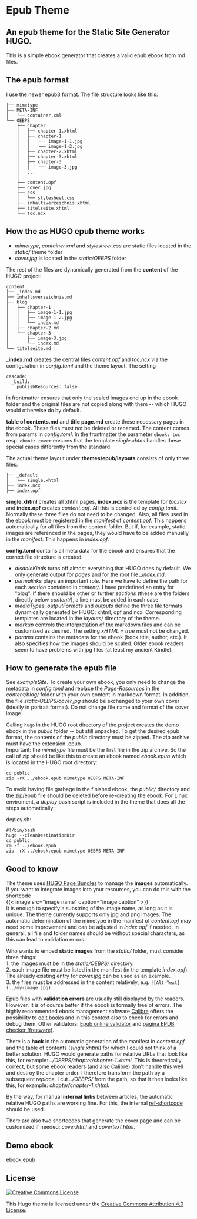 # Epub Theme
## An epub theme for the Static Site Generator HUGO.

This is a simple ebook generator that creates a valid epub ebook from md files.

## The epub format

I use the newer [epub3 format](http://hoffmann.bplaced.net/epub/epub3.php). The file structure looks like this:

```
├── mimetype
├── META-INF
│   └── container.xml
└── OEBPS
    ├── chapter
    │   ├── chapter-1.xhtml
    │   ├── chapter-1
    │   │   ├── image-1-1.jpg
    │   │   └── image-1-2.jpg
    │   ├── chapter-2.xhtml
    │   ├── chapter-3.xhtml
    │   ├── chapter-3
    │   │   └── image-3.jpg
    │   ...
    │
    ├── content.opf
    ├── cover.jpg
    ├── css
    │   └── stylesheet.css
    ├── inhaltsverzeichnis.xhtml
    ├── titelseite.xhtml
    └── toc.ncx
```

## How the as HUGO epub theme works

* _mimetype_, _container.xml_ and _stylesheet.css_ are static files located in the _static/_ theme folder
* _cover.jpg_ is located in the _static/OEBPS_ folder

The rest of the files are dynamically generated from the **content** of the HUGO project:

```
content
├── _index.md
├── inhaltsverzeichnis.md
├── blog
│   ├── chapter-1
│   │   ├── image-1-1.jpg
│   │   ├── image-1-2.jpg
│   │   └── index.md
│   ├── chapter-2.md
│   └── chapter-3
│       ├── image-3.jpg
│       └── index.md
└── titelseite.md
```

**_index.md** creates the central files _content.opf_ and _toc.ncx_ via the configuration in _config.toml_ and the theme layout. The setting

```
cascade:
  _build:
    publishResources: false
```

in frontmatter ensures that only the scaled images end up in the ebook folder and the original files are not copied along with them -- which HUGO would otherwise do by default.

**table of contents.md** and **title page.md** create these necessary pages in the ebook. These files must not be deleted or renamed. The content comes from params in _config.toml_. In the frontmatter the parameter
`ebook: toc`
resp.
`ebook: cover`
ensures that the template _single.xhtml_ handles these special cases differently from the standard.

The actual theme layout under **themes/epub/layouts** consists of only three files:

```
├── _default
│   └── single.xhtml
├── index.ncx
├── index.opf
```

**single.xhtml** creates all xhtml pages, **index.ncx** is the template for _toc.ncx_ and **index.opf** creates _content.opf_. All this is controlled by _config.toml_. Normally these three files do not need to be changed. 
Also, all files used in the ebook must be registered in the _manifest_ of _content.opf_. This happens automatically for all files from the content folder. But if, for example, static images are referenced in the pages, they would have to be added manually in the _manifest_. This happens in _index.opf_.

**config.toml** contains all meta data for the ebook and ensures that the correct file structure is created:

* _disableKinds_ turns off almost everything that HUGO does by default. We only generate output for _pages_ and for the root file *_index.md*.
* _permalinks_ plays an important role. Here we have to define the path for each _section_ contained in _content/_. I have predefined an entry for "blog". If there should be other or further _sections_ (these are the folders directly below _content/_), a line must be added in each case.
* _mediaTypes_, _outputFormats_ and _outputs_ define the three file formats dynamically generated by HUGO: xhtml, opf and ncx. Corresponding templates are located in the _layouts/_ directory of the theme.
* _markup_ controls the interpretation of the markdown files and can be customized as desired. The setting _xHTML = true_ must not be changed.
* _params_ contains the metadata for the ebook (book title, author, etc.). It also specifies how the images should be scaled. Older ebook readers seem to have problems with jpg files (at least my ancient Kindle).

## How to generate the epub file

See _exampleSite_. To create your own ebook, you only need to change the metadata in _config.toml_ and replace the _Page-Resources_ in the _content/blog/_ folder with your own content in markdown format.
In addition, the file _static/OEBPS/cover.jpg_ should be exchanged to your own cover (ideally in portrait format). Do not change file name and format of the cover image.

Calling `hugo` in the HUGO root directory of the project creates the demo ebook in the _public_ folder -- but still unpacked. To get the desired epub format, the contents of the _public_ directory must be zipped. The zip archive must have the extension .epub.  
Important: the _mimetype_ file must be the first file in the zip archive. So the call of zip should be like this to create an ebook named _ebook.epub_ which is located in the HUGO root directory:

```shell
cd public
zip -rX ../ebook.epub mimetype OEBPS META-INF
```
To avoid having file garbage in the finished ebook, the _public/_ directory and the zip/epub file should be deleted before re-creating the ebook. For Linux enviroment, a _deploy_ bash script is included in the theme that does all the steps automatically:

deploy.sh:
```shell
#!/bin/bash
hugo --cleanDestinationDir
cd public
rm -f ../ebook.epub
zip -rX ../ebook.epub mimetype OEBPS META-INF
```

## Good to know

The theme uses [HUGO Page Bundles](https://gohugo.io/content-management/page-bundles/) to manage the **images** automatically. If you want to integrate images into your resources, you can do this with the shortcode  
{{&lt; image src=&quot;image name&quot; caption=&quot;image caption&quot; &gt;}}  
It is enough to specify a substring of the image name, as long as it is unique. The theme currently supports only jpg and png images. The automatic determination of the mimetype in the manifest of _content.opf_ may need some improvement and can be adjusted in _index.opf_ if needed. In general, all file and folder names should be without special characters, as this can lead to validation errors.

Who wants to embed **static images** from the _static/_ folder, must consider three things:
<br />1. the images must be in the _static/OEBPS/_ directory.
<br />2. each image file must be listed in the manifest (in the template _index.opf_). The already existing entry for _cover.jpg_ can be used as an example.
<br />3. the files must be addressed in the content relatively, e.g. `![Alt-Text](../my-image.jpg)`

Epub files with **validation errors** are usually still displayed by the readers. However, it is of course better if the ebook is formally free of errors. The highly recommended ebook management software [Calibre](https://calibre-ebook.com/) offers the possibility to [edit books](https://manual.calibre-ebook.com/de/edit.html) and in this context also to check for errors and debug them. Other validators: [Epub online validator](https://www.ebookit.com/tools/bp/Bo/eBookIt/epub-validator) and [pagina EPUB checker (freeware)](https://www.pagina.gmbh/produkte/epub-checker/).

There is a **hack** in the automatic generation of the manifest in _content.opf_ and the table of contents (_single.xhtml_) for which I could not think of a better solution. HUGO would generate paths for relative URLs that look like this, for example: _../OEBPS/chapter/chapter-1.xhtml_. This is theoretically correct, but some ebook readers (and also Calibre) don't handle this well and destroy the chapter order. I therefore transform the path by a subsequent _replace_. I cut _../OEBPS/_ from the path, so that it then looks like this, for example: _chapter/chapter-1.xhtml_.

By the way, for manual **internal links** between articles, the automatic relative HUGO paths are working fine. For this, the internal [ref-shortcode](https://gohugo.io/content-management/shortcodes/#ref-and-relref) should be used.

There are also two shortcodes that generate the cover page and can be customized if needed: _cover.html_ and _covertext.html_.

## Demo ebook

[ebook.epub](https://weitblick.org/ebook.epub)

## License

<a rel="license" href="http://creativecommons.org/licenses/by/4.0/" class="license-button"><img alt="Creative Commons License" style="border-width:0" src="https://i.creativecommons.org/l/by/4.0/88x31.png"></a>

This Hugo theme is licensed under the [Creative Commons Attribution 4.0 License](LICENSE).
